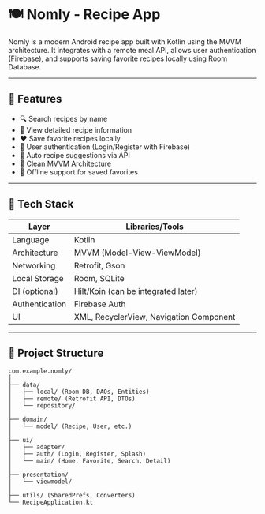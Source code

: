 
# 🍽️ Nomly - Recipe App

Nomly is a modern Android recipe app built with Kotlin using the MVVM architecture. It integrates with a remote meal API, allows user authentication (Firebase), and supports saving favorite recipes locally using Room Database.

---

## 🚀 Features

- 🔍 Search recipes by name
- 📝 View detailed recipe information
- ❤️ Save favorite recipes locally
- 👥 User authentication (Login/Register with Firebase)
- 🔄 Auto recipe suggestions via API
- 🧠 Clean MVVM Architecture
- 💾 Offline support for saved favorites

---

## 🧱 Tech Stack

| Layer         | Libraries/Tools                            |
|---------------|---------------------------------------------|
| Language      | Kotlin                                      |
| Architecture  | MVVM (Model-View-ViewModel)                |
| Networking    | Retrofit, Gson                              |
| Local Storage | Room, SQLite                                |
| DI (optional) | Hilt/Koin (can be integrated later)         |
| Authentication| Firebase Auth                               |
| UI            | XML, RecyclerView, Navigation Component     |

---

## 📂 Project Structure

```
com.example.nomly/
│
├── data/
│   ├── local/ (Room DB, DAOs, Entities)
│   ├── remote/ (Retrofit API, DTOs)
│   └── repository/
│
├── domain/
│   └── model/ (Recipe, User, etc.)
│
├── ui/
│   ├── adapter/
│   ├── auth/ (Login, Register, Splash)
│   └── main/ (Home, Favorite, Search, Detail)
│
├── presentation/
│   └── viewmodel/
│
├── utils/ (SharedPrefs, Converters)
└── RecipeApplication.kt
```



